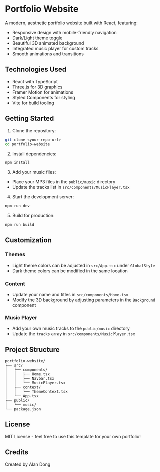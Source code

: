 # Portfolio Website

A modern, aesthetic portfolio website built with React, featuring:
- Responsive design with mobile-friendly navigation
- Dark/Light theme toggle
- Beautiful 3D animated background
- Integrated music player for custom tracks
- Smooth animations and transitions

## Technologies Used

- React with TypeScript
- Three.js for 3D graphics
- Framer Motion for animations
- Styled Components for styling
- Vite for build tooling

## Getting Started

1. Clone the repository:
```bash
git clone <your-repo-url>
cd portfolio-website
```

2. Install dependencies:
```bash
npm install
```

3. Add your music files:
- Place your MP3 files in the `public/music` directory
- Update the tracks list in `src/components/MusicPlayer.tsx`

4. Start the development server:
```bash
npm run dev
```

5. Build for production:
```bash
npm run build
```

## Customization

### Themes
- Light theme colors can be adjusted in `src/App.tsx` under `GlobalStyle`
- Dark theme colors can be modified in the same location

### Content
- Update your name and titles in `src/components/Home.tsx`
- Modify the 3D background by adjusting parameters in the `Background` component

### Music Player
- Add your own music tracks to the `public/music` directory
- Update the `tracks` array in `src/components/MusicPlayer.tsx`

## Project Structure

```
portfolio-website/
├── src/
│   ├── components/
│   │   ├── Home.tsx
│   │   ├── Navbar.tsx
│   │   └── MusicPlayer.tsx
│   ├── context/
│   │   └── ThemeContext.tsx
│   └── App.tsx
├── public/
│   └── music/
└── package.json
```

## License

MIT License - feel free to use this template for your own portfolio!

## Credits

Created by Alan Dong

